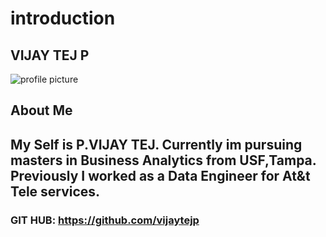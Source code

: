 # introduction
## VIJAY TEJ P
![profile picture](https://github.com/vijaytejp/introduction/assets/144493074/6468469e-2f32-4354-902f-dc03dbaf3867)

## About Me
## My Self is P.VIJAY TEJ. Currently im pursuing masters in Business Analytics from USF,Tampa. Previously I worked as a Data Engineer for At&t Tele services.
### GIT HUB: https://github.com/vijaytejp
